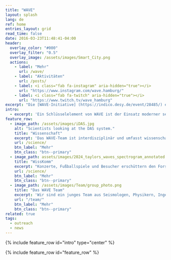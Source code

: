 ```yaml
---
title: "WAVE"
layout: splash
lang: de
ref: home
entries_layout: grid
read_time: false
date: 2016-03-23T11:48:41-04:00
header:
  overlay_color: "#000"
  overlay_filter: "0.5"
  overlay_image: /assets/images/Smart_City.png
  actions:
    - label: "Mehr"
      url: /wave/
    - label: "Aktivitäten"
      url: /posts/
    - label: <i class="fab fa-instagram" aria-hidden="true"></i>
      url: "https://www.instagram.com/wave.hamburg/"
    - label: <i class="fab fa-twitch" aria-hidden="true"></i>
      url: "https://www.twitch.tv/wave_hamburg"
excerpt: "Die [WAVE-Initiative] (https://indico.desy.de/event/28485/) erforscht und gestaltet ein seismisches und geoakustisches Messnetz in und um die Science City Hamburg Bahrenfeld. WAVE ist eine einzigartige und innovative Infrastruktur für Geophysik, Physik und Großforschungseinrichtungen."
intro: 
  - excerpt: 'Ein Schlüsselelement von WAVE ist der Einsatz moderner seismischer Sensoren, insbesondere des Distributed Acoustic Sensing (DAS). Diese Technologie nutzt Glasfaserkabel als empfindliche seismische Sensoren. Sie ermöglicht die Aufzeichnung von Bodenbewegungsdaten in einer noch nie dagewesenen räumlichen Dichte über große Entfernungen.'
feature_row:
  - image_path: /assets/images/iDAS.jpg
    alt: "Scientists looking at the DAS system."
    title: "Wissenschaft"
    excerpt: 'Das WAVE-Team ist interdisziplinär und umfasst wissenschaftliche Projekte aus den Bereichen Geophysik, Seismologie, Physik - insbesondere Beschleuniger- und Gravitationswellenphysik -, Informatik und Technik. '    
    url: /science/
    btn_label: "Mehr"
    btn_class: "btn--primary"
  - image_path: assets/images/2024_taylors_waves_spectrogram_annotated.png
    title: "WissKomm"
    excerpt: "Konzerte, Fußballspiele und Besucher erschüttern den Forschungscampus, den wir in Echtzeit live auf Twitch zeigen. Schauen Sie sich unsere Ergebnisse, Analysen und Bilder vom Taylor Swift Konzert im Volksparkstadion in Hamburg 2024 an."
    url: /science/
    btn_label: "Mehr"
    btn_class: "btn--primary"
  - image_path: /assets/images/Team/group_photo.png
    title: "Das WAVE Team"
    excerpt: 'Wir sind ein junges Team aus Seismologen, Physikern, Ingenieuren und Informatikern. Lernen Sie unser Team aus der Universität Hamburg, dem DESY, der Helmut-Schmidt-Universität, dem GFZ Potsdam und dem XFEL kennen, das gemeinsam an seismischer und geophysikalischer Forschung arbeitet.'
    url: "/team/"
    btn_label: "Mehr"
    btn_class: "btn--primary"
related: true
tags:
  - outreach
  - news
---
```


{% include feature_row id="intro" type="center" %}

{% include feature_row id="feature_row" %}
